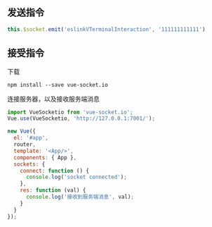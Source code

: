 ## 发送指令
```javascript
this.$socket.emit('eslinkVTerminalInteraction', '111111111111')
```

## 接受指令
下载
```
npm install --save vue-socket.io
```
连接服务器，以及接收服务端消息
```javascript
import VueSocketio from 'vue-socket.io';
Vue.use(VueSocketio, 'http://127.0.0.1:7001/');

new Vue({
  el: '#app',
  router,
  template: '<App/>',
  components: { App },
  sockets: {
    connect: function () {
      console.log('socket connected');
    },
    res: function (val) {
      console.log('接收到服务端消息', val);
    }
  }
});
```
